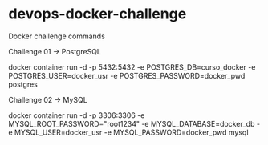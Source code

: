 # devops-docker-challenge
Docker challenge commands

Challenge 01 -> PostgreSQL

docker container run -d -p 5432:5432 -e POSTGRES_DB=curso_docker -e POSTGRES_USER=docker_usr -e POSTGRES_PASSWORD=docker_pwd postgres

Challenge 02 -> MySQL

docker container run -d -p 3306:3306 -e MYSQL_ROOT_PASSWORD="root1234" -e MYSQL_DATABASE=docker_db -e MYSQL_USER=docker_usr -e MYSQL_PASSWORD=docker_pwd mysql
 
